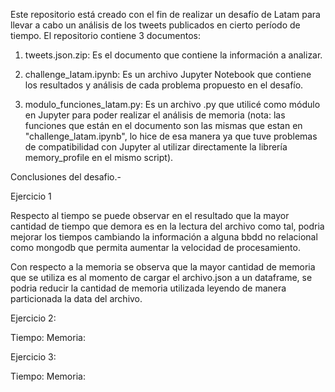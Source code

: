 Este repositorio está creado con el fin de realizar un desafío de Latam para llevar a cabo un análisis de los tweets publicados en cierto período de tiempo. El repositorio contiene 3 documentos:

1. tweets.json.zip: Es el documento que contiene la información a analizar.

2. challenge_latam.ipynb: Es un archivo Jupyter Notebook que contiene los resultados y análisis de cada problema propuesto en el desafío.

3. modulo_funciones_latam.py: Es un archivo .py que utilicé como módulo en Jupyter para poder realizar el análisis de memoria (nota: las funciones que están en el documento son las mismas que estan en "challenge_latam.ipynb", lo hice de esa manera ya que tuve problemas de compatibilidad con Jupyter al utilizar directamente la librería memory_profile en el mismo script).


Conclusiones del desafio.-

Ejercicio 1

Respecto al tiempo se puede observar en el resultado que la mayor cantidad de tiempo que demora es en la lectura del archivo como tal, podria mejorar los tiempos cambiando la información a alguna bbdd no relacional como mongodb que permita aumentar la velocidad de procesamiento.

Con respecto a la memoria se observa que la mayor cantidad de memoria que se utiliza es al momento de cargar el archivo.json a un dataframe, se podria reducir la cantidad de memoria utilizada leyendo de manera particionada la data del archivo.

Ejercicio 2:

Tiempo:
Memoria:

Ejercicio 3:

Tiempo:
Memoria:
